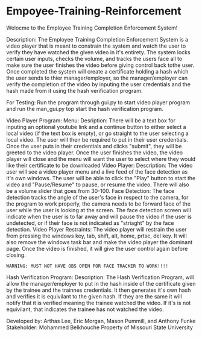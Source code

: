 # Empoyee-Training-Reinforcement
Welocme to the Employee Training Completion Enforcement System!

Description: 
    The Employee Training Completion Enforcement System is a video player that is meant to constrain the system and watch the user to verify they have watched the given
video in it's entirety. The system locks certain user inputs, checks the volume, and tracks the users face all to make sure the user finishes the video before giving
control back tothe user. Once completed the system will create a certificate holding a hash which the user sends to thier manager/employer, so the manager/employer can
verify the completion of the video by inputing the user credentials and the hash made from it using the hash verification program.

For Testing:
    Run the program through gui.py to start video player program and run the man_gui.py top start the hash verification program.

Video Player Program:
    Menu:
        Desription:
                There will be a text box for inputing an optional youtube link and a continue button to either select a local video (if the text box is empty), or go straight
            to the user selecting a local video. The user will then be required to put in their user credentials. Once the user puts in their credentials and clicks
            "submit", they will be greeted to the video player. Once the user finishes the video, the video player will close and the menu will want the user to select where
            they would like their certificate to be downloaded
    Video Player:
        Description:
                The video user will see a video player menu and a live feed of the face detection as it's own windows. The user will be able to click the "Play" button to start
            the video and "Pause/Resume" to pause, or resume the video. There will also be a volume slider that goes from 30-100.
        Face Detection:
                The face detection tracks the angle of the user's face in respect to the camera, for the program to work properly, the camera needs to be forward face of the user
            while the user is looking at the screen. The face detection screen will indicate when the user is to far away and will pause the video if the user is undetected,
            or if their face is not indicated as "striaght" by the face detection.
        Video Player Restraints:
            The video player will restrain the user from pressing the windows key, tab, shift, alt, home, prtsc, del key. It will also remove the windows task bar and make the video
            player the dominant page. Once the video is finished, it will give the user control again before closing.

    WARNING: MUST NOT HAVE OBS OPEN FOR FACE TRACKER TO WORK!!!!

Hash Verification Program:
    Description:
        The Hash Verification Program, will allow the manager/employer to put in the hash inside of the certificate given by the trainee and the trainnes credentials. It then
        generates it's own hash and verifies it is equivilant to the given hash. If they are the same it will notify that it is verified meaning the trainee watched the video. If it's
        is not equivilant, that indicates the trainee has not watched the video.

Developed by: Arthas Lee, Eric Morgan, Mason Pummill, and Anthony Funke
Stakeholder: Mohammed Belkhouche
Property of Missouri State University
